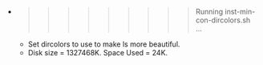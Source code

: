 * >>>>>>>>> Running inst-min-con-dircolors.sh ...
  * Set dircolors to use  to make ls more beautiful.
  * Disk size = 1327468K. Space Used = 24K.
